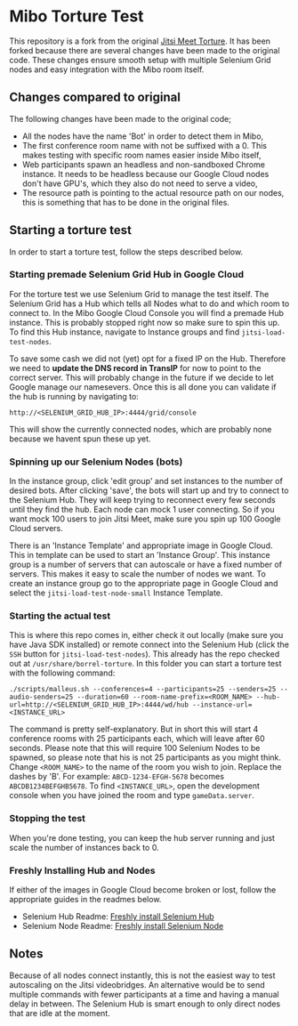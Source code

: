 # Mibo Torture Test
This repository is a fork from the original [Jitsi Meet Torture](https://github.com/jitsi/jitsi-meet-torture). It has been forked because there are several changes have been made to the original code. These changes ensure smooth setup with multiple Selenium Grid nodes and easy integration with the Mibo room itself.

## Changes compared to original
The following changes have been made to the original code;

- All the nodes have the name 'Bot' in order to detect them in Mibo,
- The first conference room name with not be suffixed with a 0. This makes testing with specific room names easier inside Mibo itself,
- Web participants spawn an headless and non-sandboxed Chrome instance. It needs to be headless because our Google Cloud nodes don't have GPU's, which they also do not need to serve a video,
- The resource path is pointing to the actual resource path on our nodes, this is something that has to be done in the original files.

## Starting a torture test
In order to start a torture test, follow the steps described below.

### Starting premade Selenium Grid Hub in Google Cloud
For the torture test we use Selenium Grid to manage the test itself. The Selenium Grid has a Hub which tells all Nodes what to do and which room to connect to. In the Mibo Google Cloud Console you will find a premade Hub instance. This is probably stopped right now so make sure to spin this up. To find this Hub instance, navigate to Instance groups and find `jitsi-load-test-nodes`.

To save some cash we did not (yet) opt for a fixed IP on the Hub. Therefore we need to **update the DNS record in TransIP** for now to point to the correct server. This will probably change in the future if we decide to let Google manage our namesevers. Once this is all done you can validate if the hub is running by navigating to:

`http://<SELENIUM_GRID_HUB_IP>:4444/grid/console`

This will show the currently connected nodes, which are probably none because we havent spun these up yet.

### Spinning up our Selenium Nodes (bots)
In the instance group, click 'edit group' and set instances to the number of desired bots. After clicking 'save', the bots will start up and try to connect to the Selenium Hub. They will keep trying to reconnect every few seconds until they find the hub. Each node can mock 1 user connecting. So if you want mock 100 users to join Jitsi Meet, make sure you spin up 100 Google Cloud servers.

There is an 'Instance Template' and appropriate image in Google Cloud. This in template can be used to start an 'Instance Group'. This instance group is a number of servers that can autoscale or have a fixed number of servers. This makes it easy to scale the number of nodes we want. To create an instance group go to the appropriate page in Google Cloud and select the `jitsi-load-test-node-small` Instance Template.

### Starting the actual test
This is where this repo comes in, either check it out locally (make sure you have Java SDK installed) or remote connect into the Selenium Hub (click the `SSH` button for `jitsi-load-test-nodes`). This already has the repo checked out at `/usr/share/borrel-torture`. In this folder you can start a torture test with the following command:

```
./scripts/malleus.sh --conferences=4 --participants=25 --senders=25 --audio-senders=25 --duration=60 --room-name-prefix=<ROOM_NAME> --hub-url=http://<SELENIUM_GRID_HUB_IP>:4444/wd/hub --instance-url=<INSTANCE_URL>
```

The command is pretty self-explanatory. But in short this will start 4 conference rooms with 25 participants each, which will leave after 60 seconds. Please note that this will require 100 Selenium Nodes to be spawned, so please note that his is not 25 participants as you might think. Change `<ROOM_NAME>` to the name of the room you wish to join. Replace the dashes by 'B'. For example: `ABCD-1234-EFGH-5678` becomes `ABCDB1234BEFGHB5678`. To find `<INSTANCE_URL>`, open the development console when you have joined the room and type `gameData.server`.

### Stopping the test
When you're done testing, you can keep the hub server running and just scale the number of instances back to 0.

### Freshly Installing Hub and Nodes
If either of the images in Google Cloud become broken or lost, follow the appropriate guides in the readmes below.

- Selenium Hub Readme: [Freshly install Selenium Hub](README_SELENIUM_HUB.md)
- Selenium Node Readme: [Freshly install Selenium Node](README_SELENIUM_NODE.md)

## Notes
Because of all nodes connect instantly, this is not the easiest way to test autoscaling on the Jitsi videobridges. An alternative would be to send multiple commands with fewer participants at a time and having a manual delay in between. The Selenium Hub is smart enough to only direct nodes that are idle at the moment.
